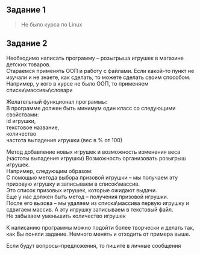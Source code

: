 ## Задание 1
>Не было курса по Linux

## Задание 2
 
Необходимо написать программу – розыгрыша игрушек в магазине детских товаров.  
Стараемся применять ООП и работу с файлами.
Если какой-то пункт не изучали и не знаете, как сделать, то можете сделать своим способом. Например, у кого в курсе не было ООП, то применяем списки\массивы\словари  
 
Желательный функционал программы:  
В программе должен быть минимум один класс со следующими свойствами:  
id игрушки,  
текстовое название,  
количество  
частота выпадения игрушки (вес в % от 100)  
 
Метод добавление новых игрушек и возможность изменения веса (частоты выпадения игрушки)
Возможность организовать розыгрыш игрушек.  
Например, следующим образом:  
С помощью метода выбора призовой игрушки – мы получаем эту призовую игрушку и записываем в список\массив.  
Это список призовых игрушек, которые ожидают выдачи.  
Еще у нас должен быть метод – получения призовой игрушки.  
После его вызова – мы удаляем из списка\массива первую игрушку и сдвигаем массив. А эту игрушку записываем в текстовый файл.  
Не забываем уменьшить количество игрушек  

К написанию программы можно подойти более творчески и делать так, как Вы поняли задание. Немного менять и отходить от примера выше.  

Если будут вопросы-предложения, то пишите в личные сообщения  
